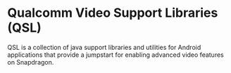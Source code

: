 # Qualcomm Video Support Libraries (QSL)

QSL is a collection of java support libraries and utilities for Android applications that provide a jumpstart for enabling advanced video features on Snapdragon.
